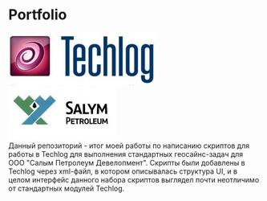 # Portfolio
![](./01_PLT_Injectors/pic/techlog_logo.jpg) ![](./01_PLT_Injectors/pic/spd2.jpg)<br>
Данный репозиторий - итог моей работы по написанию скриптов для работы в Techlog для выполнения стандартных геосайнс-задач для ООО "Салым Петролеум Девелопмент". 
Скрипты были добавлены в Techlog через xml-файл, в котором описывалась структура UI, и в целом интерфейс данного набора скриптов выглядел почти неотличимо от стандартных модулей Techlog.
